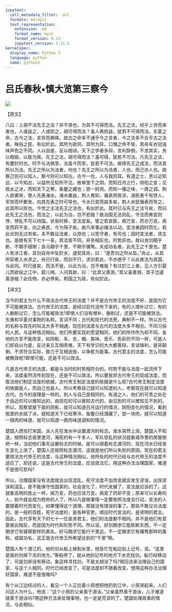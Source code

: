 ```yaml
---
jupytext:
  cell_metadata_filter: -all
  formats: md:myst
  text_representation:
    extension: .md
    format_name: myst
    format_version: 0.13
    jupytext_version: 1.11.5
kernelspec:
  display_name: Python 3
  language: python
  name: python3
---
```

# 吕氏春秋&#8226;慎大览第三察今

![](image/cover.jpg)

【原文】

八曰：上胡不法先王之法？非不贤也，为其不可得而法。先王之法，经乎上世而来者也，人或益之，人或损之，胡可得而法？虽人弗损益，犹若不可得而法。东夏之命，古今之法，言异而典殊。故古之命多不通乎今之言者，今之法多不合乎古之法者。殊俗之民，有似於此。其所为欲同，其所为异。口惽之命不愉，若舟车衣冠滋味声色之不同。人以自是，反以相诽。天下之学者多辩，言利辞倒，不求其实，务以相毁，以胜为故。先王之法，胡可得而法？虽可得，犹若不可法。凡先王之法，有要於时也。时不与法俱至，法虽今而至，犹若不可法。故择先王之成法，而法其所以为法。先王之所以为法者，何也？先王之所以为法者，人也，而己亦人也。故察己则可以知人，察今则可以知古。古今一也，人与我同耳。有道之士，贵以近知远，以今知古，以益所见知所不见。故审堂下之阴，而知日月之行，阴阳之变；见瓶水之冰，而知天下之寒，鱼鳖之藏也；尝一脟肉，而知一镬之味，一鼎之调。荆人欲袭宋，使人先表澭水。澭水暴益，荆人弗知，循表而夜涉，溺死者千有馀人，军惊而坏都舍。向其先表之时可导也，今水已变而益多矣，荆人尚犹循表而导之，此其所以败也。今世之主法先王之法也，有似於此。其时已与先王之法亏矣，而曰此先王之法也，而法之，以此为治，岂不悲哉？故治国无法则乱，守法而弗变则悖，悖乱不可以持国。世易时移，变法宜矣。譬之若良医，病万变，药亦万变。病变而药不变，向之寿民，今为殇子矣。故凡举事必循法以动，变法者因时而化，若此论则无过务矣。夫不敢议法者，众庶也；以死守者，有司也；因时变法者，贤主也。是故有天下七十一圣，其法皆不同。非务相反也，时势异也。故曰良剑期乎断，不期乎镆琊；良马期乎千里，不期乎骥骜。夫成功名者，此先王之千里也。楚人有涉江者，其剑自舟中坠於水，遽契其舟，曰：“是吾剑之所从坠。”舟止，从其所契者入水求之。舟已行矣，而剑不行，求剑若此，不亦惑乎？以此故法为其国，与此同。时已徙矣，而法不徙，以此为治，岂不难哉？有过於江上者，见人方引婴儿而欲投之江中，婴儿啼。人问其故，曰：“此其父善游。”其父虽善游，其子岂遽善游哉？此任物，亦必悖矣。荆国之为政，有似於此。

【译文】

当今的君主为什么不效法古代帝王的法度？并不是古代帝王的法度不好，是因为它不可能被效法。古代帝王的法度，是经过前代流传下来的，有的人增补过它，有的人删削过它，怎么可能被效法?即使人们没有增补、删削过，还是不可能被效法。东夷和华夏对事物的名称，言词不同；古代和现代的法茺，典制不一样。所以古代的名称与现在的叫法大多不相通，现在的法度与古代的法度大多不相合。不同习俗的人民，与这种情况相似。他们所要实现的愿望相同，他们的所作所为却不同。各地的方言不能改变，如同船．车、衣、帽、美味、音乐．色彩的不同一样，可是人们却自以为是，反过来又互相责难。天下有学识的大大都善辩，言谈锋利，是非颠倒，不求符合实际，致力于互相诋毁，以争胜为能事。古代君主的法度，怎么可能被教效呢?即使可能，还是不可以效法。

凡是古代帝王的法度，都是与当时的时势相符合的。时势不能与法度一起流传下来，法度虽然流传到现在，还是不可以效法。所以要放弃古代帝王的现成法度，而取法他们制定法度的依据。古代帝王制定法度的依据是什么呢?古代帝王制定法度的依据是人，而自己也是人。所以考察自己就可以知道别人，考察现在就可以知道古代。古今的道理是一样的，别人与自己是相同的。有道之人，他们的可贵之处在于由近的可以推知远的，由现在的可以推知古代的，由见到的可以推知见不到的。所以，观察堂屋下面的阴影，就可以知道日月运行的情况，阴阳变化的情况，看到瓶里的水结了冰，就知道天下已经寒冷，鱼鳖已经潜藏了，尝一块肉，就可以知道一锅肉的味道，就可以知道一鼎肉味道调和的情况。

楚国人想攻打宋国，派人先在淮水中设置渡河的标志。淮水突然上涨，楚国人不知道，按照标志夜里渡河，淹死的有一千多人，军队惊乱的状况就象城市里的房屋倒坍一样。当初他们事先设置标志的时候，是可以顺着标志渡河的，现在河水已经发生变化上涨了，楚国人还按照标志渡河，这就是他们所以失败的原因。现在的君主要效法古代帝王的法度，与这种情况相似。他所处的时代已经与古代帝王的法度不适应了，却还说，这是古代帝王的法度，应谈效法它。用这种办法治理国家，难道不是很可悲吗?

所以，治理国家没有法度就会出现混乱，死守法度不加改变就会发生谬误，出现谬误和混乱，是不能保守住国家的。社会变化了，时代发展了，变法是应该的了。这就象高明的医止一样，病万变，药也应该万变。病变了药却不变；原来可以长寿的人，如今就会成为短命的人了。所以凡是做事情一定要依照法度去行动，变法的人要随着时代而变化，如果懂得这个道理，那就没有错误的事了。那些不敢议论法度的，是一般的百姓，死守法度的，是各种官吏。顺应时代变法的，是贤明的君主。因此，古代享有天下的七十一位圣贤君主，他们的法度都不相同。并不是他们有意耍彼此相反，而是因为时代和形势不同。所以说，好剑期求它能砍断东西，不一定期求它有镆琊那样的美名，好马期求它能行千里远，不一定期求它有骥骜那样的美称。成就功名，这正是古代帝王所希望达到的“千里”啊。

楚国人有个渡江的，他的剑从船上掉到水里，他急忙在船边划上记号，说。“这里是我的剑掉下击的地方。”等船停了，就从他刻记号的地方下水去找剑。船已经移动了，可是剑却没有移动，象这样寻找剑，不是太胡涂了吗?用旧法来治理自己的国家，与这个人相同。时代已经改变了，可是法度却不随着改变，想用这种办法治理好国家，难道不是很难吗?

有个从江边经过的人，看见一个人正拉着小孩想把他扔到江中，小孩哭起来。人们问这人为什么，他说：“这个小孩的父亲善于游泳。”父亲虽然善于游泳，儿子难道就善于游泳吗?用这种方法来处理事物，也一定是荒谬的了。楚国处理政事的情况，与此相似。




